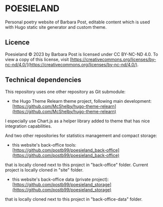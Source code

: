 # POESIELAND

Personal poetry website of Barbara Post, editable content which is used with Hugo static site generator and custom theme.

## Licence

Poesieland © 2023 by Barbara Post is licensed under CC BY-NC-ND 4.0. To view a copy of this license, visit [https://creativecommons.org/licenses/by-nc-nd/4.0/](https://creativecommons.org/licenses/by-nc-nd/4.0/).

## Technical dependencies

This repository uses one other repository as Git submodule:

- the Hugo Theme Relearn theme project, following main development: [https://github.com/McShelby/hugo-theme-relearn](https://github.com/McShelby/hugo-theme-relearn)

I especially use Chart.js as a helper library added to theme that has nice integration capabilities.

And two other repositories for statistics management and compact storage:

- this website's back-office tools: [https://github.com/postb99/poesieland_back-office](https://github.com/postb99/poesieland_back-office)

that is locally cloned next to this project in "back-office" folder. Current project is locally cloned in "site" folder.

- this website's back-office data (private project): [https://github.com/postb99/poesieland_storage](https://github.com/postb99/poesieland_storage)

that is locally cloned next to this project in "back-office-data" folder.